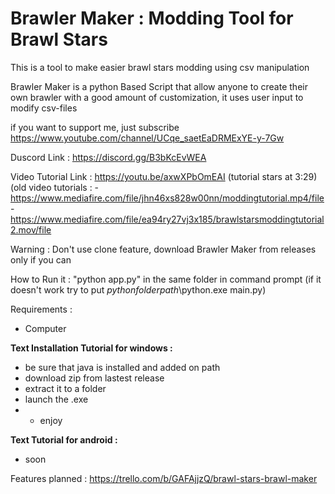 # Brawler Maker : Modding Tool for Brawl Stars
This is a tool to make easier brawl stars modding using csv manipulation

Brawler Maker is a python Based Script that allow anyone to create their own brawler with a good amount of customization, it uses user input to modify csv-files

if you want to support me, just subscribe
https://www.youtube.com/channel/UCqe_saetEaDRMExYE-y-7Gw

Duscord Link : https://discord.gg/B3bKcEvWEA

Video Tutorial Link : https://youtu.be/axwXPbOmEAI (tutorial stars at 3:29)
(old video tutorials : - https://www.mediafire.com/file/jhn46xs828w00nn/moddingtutorial.mp4/file
                       - https://www.mediafire.com/file/ea94ry27vj3x185/brawlstarsmoddingtutorial2.mov/file

Warning : Don't use clone feature, download Brawler Maker from releases only if you can

How to Run it : "python app.py" in the same folder in command prompt
(if it doesn't work try to put *pythonfolderpath*\python.exe main.py)

Requirements :
- Computer

**Text Installation Tutorial for windows :**
- be sure that java is installed and added on path
- download zip from lastest release
-  extract it to a folder
- launch the .exe
- - enjoy

**Text Tutorial for android :**
- soon

Features planned :
https://trello.com/b/GAFAjjzQ/brawl-stars-brawl-maker
